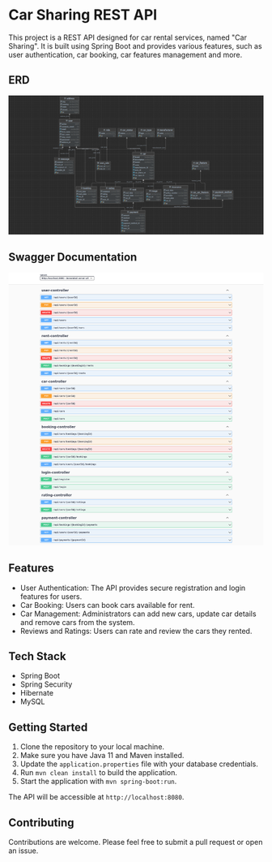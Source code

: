 # Car Sharing REST API 

This project is a REST API designed for car rental services, named "Car Sharing". It is built using Spring Boot and provides various features, such as user authentication, car booking, car features management and more.

## ERD

![ERD](/images/erd.png)

## Swagger Documentation

![Swagger Documentation](/images/documentation.png)

## Features

- User Authentication: The API provides secure registration and login features for users.
- Car Booking: Users can book cars available for rent.
- Car Management: Administrators can add new cars, update car details and remove cars from the system.
- Reviews and Ratings: Users can rate and review the cars they rented.

## Tech Stack

- Spring Boot
- Spring Security
- Hibernate
- MySQL

## Getting Started

1. Clone the repository to your local machine.
2. Make sure you have Java 11 and Maven installed.
3. Update the `application.properties` file with your database credentials.
4. Run `mvn clean install` to build the application.
5. Start the application with `mvn spring-boot:run`.

The API will be accessible at `http://localhost:8080`.

## Contributing

Contributions are welcome. Please feel free to submit a pull request or open an issue.
